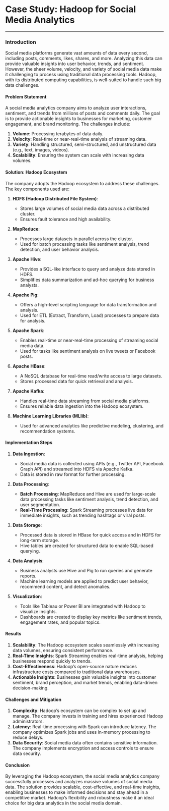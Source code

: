 # Case Study: Hadoop for Social Media Analytics
---

### Introduction

   Social media platforms generate vast amounts of data every second, including posts, comments, likes, shares, and more. Analyzing this data can provide valuable insights into user behavior, trends, and sentiment. However, the sheer volume, velocity, and variety of social media data make it challenging to process using traditional data processing tools. Hadoop, with its distributed computing capabilities, is well-suited to handle such big data challenges.

#### Problem Statement
   A social media analytics company aims to  analyze user interactions, sentiment, and trends from millions of posts and comments daily. The goal is to provide actionable insights to businesses for marketing, customer engagement, and brand monitoring. The challenges include:
1. **Volume**: Processing terabytes of data daily.
2. **Velocity**: Real-time or near-real-time analysis of streaming data.
3. **Variety**: Handling structured, semi-structured, and unstructured data (e.g., text, images, videos).
4. **Scalability**: Ensuring the system can scale with increasing data volumes.

#### Solution: Hadoop Ecosystem
The company adopts the Hadoop ecosystem to address these challenges. The key components used are:

1. **HDFS (Hadoop Distributed File System)**:
   - Stores large volumes of social media data across a distributed cluster.
   - Ensures fault tolerance and high availability.

2. **MapReduce**:
   - Processes large datasets in parallel across the cluster.
   - Used for batch processing tasks like sentiment analysis, trend detection, and user behavior analysis.

3. **Apache Hive**:
   - Provides a SQL-like interface to query and analyze data stored in HDFS.
   - Simplifies data summarization and ad-hoc querying for business analysts.

4. **Apache Pig**:
   - Offers a high-level scripting language for data transformation and analysis.
   - Used for ETL (Extract, Transform, Load) processes to prepare data for analysis.

5. **Apache Spark**:
   - Enables real-time or near-real-time processing of streaming social media data.
   - Used for tasks like sentiment analysis on live tweets or Facebook posts.

6. **Apache HBase**:
   - A NoSQL database for real-time read/write access to large datasets.
   - Stores processed data for quick retrieval and analysis.

7. **Apache Kafka**:
   - Handles real-time data streaming from social media platforms.
   - Ensures reliable data ingestion into the Hadoop ecosystem.

8. **Machine Learning Libraries (MLlib)**:
   - Used for advanced analytics like predictive modeling, clustering, and recommendation systems.

#### Implementation Steps
1. **Data Ingestion**:
   - Social media data is collected using APIs (e.g., Twitter API, Facebook Graph API) and streamed into HDFS via Apache Kafka.
   - Data is stored in raw format for further processing.

2. **Data Processing**:
   - **Batch Processing**: MapReduce and Hive are used for large-scale data processing tasks like sentiment analysis, trend detection, and user segmentation.
   - **Real-Time Processing**: Spark Streaming processes live data for immediate insights, such as trending hashtags or viral posts.

3. **Data Storage**:
   - Processed data is stored in HBase for quick access and in HDFS for long-term storage.
   - Hive tables are created for structured data to enable SQL-based querying.

4. **Data Analysis**:
   - Business analysts use Hive and Pig to run queries and generate reports.
   - Machine learning models are applied to predict user behavior, recommend content, and detect anomalies.

5. **Visualization**:
   - Tools like Tableau or Power BI are integrated with Hadoop to visualize insights.
   - Dashboards are created to display key metrics like sentiment trends, engagement rates, and popular topics.

#### Results
1. **Scalability**: The Hadoop ecosystem scales seamlessly with increasing data volumes, ensuring consistent performance.
2. **Real-Time Insights**: Spark Streaming enables real-time analysis, helping businesses respond quickly to trends.
3. **Cost-Effectiveness**: Hadoop’s open-source nature reduces infrastructure costs compared to traditional data warehouses.
4. **Actionable Insights**: Businesses gain valuable insights into customer sentiment, brand perception, and market trends, enabling data-driven decision-making.

#### Challenges and Mitigation
1. **Complexity**: Hadoop’s ecosystem can be complex to set up and manage. The company invests in training and hires experienced Hadoop administrators.
2. **Latency**: Real-time processing with Spark can introduce latency. The company optimizes Spark jobs and uses in-memory processing to reduce delays.
3. **Data Security**: Social media data often contains sensitive information. The company implements encryption and access controls to ensure data security.

#### Conclusion
By leveraging the Hadoop ecosystem, the social media analytics company successfully processes and analyzes massive volumes of social media data. The solution provides scalable, cost-effective, and real-time insights, enabling businesses to make informed decisions and stay ahead in a competitive market. Hadoop’s flexibility and robustness make it an ideal choice for big data analytics in the social media domain.
